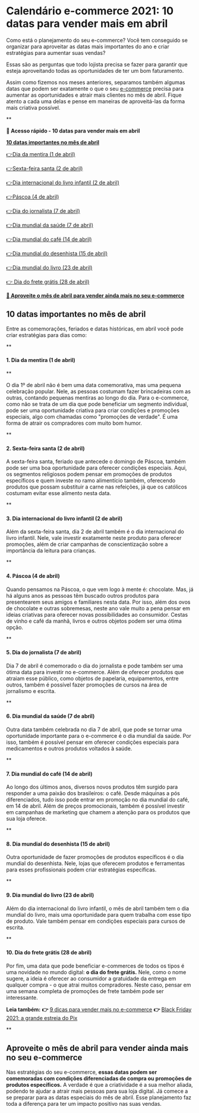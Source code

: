 # Calendário e-commerce 2021: 10 datas para vender mais em abril

Como está o planejamento do seu e-commerce? Você tem conseguido se organizar para aproveitar as datas mais importantes do ano e criar estratégias para aumentar suas vendas?

Essas são as perguntas que todo lojista precisa se fazer para garantir que esteja aproveitando todas as oportunidades de ter um bom faturamento.

Assim como fizemos nos meses anteriores, separamos também algumas datas que podem ser exatamente o que o seu [e-commerce](https://conteudo.mercadopago.com.br/painel-de-controle-mercado-pago-diversas-ferramentas-para-uma-melhor-experiencia) precisa para aumentar as oportunidades e atrair mais clientes no mês de abril. Fique atento a cada uma delas e pense em maneiras de aproveitá-las da forma mais criativa possível.

**

**💙 Acesso rápido - 10 datas para vender mais em abril**

**[10 datas importantes no mês de abril](#A)**

[](#B)[👉](#L)[Dia da mentira (1 de abril)](#B)

[](#C)[👉](#L)[Sexta-feira santa (2 de abril)](#C)

[](#D)[👉](#L)[Dia internacional do livro infantil (2 de abril)](#D)

[](#E)[👉](#L)[Páscoa (4 de abril)](#E)

[](#F)[👉](#L)[Dia do jornalista (7 de abril)](#F)

[](#G)[👉](#L)[Dia mundial da saúde (7 de abril)](#G)

[](#H)[👉](#L)[Dia mundial do café (14 de abril)](#H)

[](#I)[👉](#L)[Dia mundial do desenhista (15 de abril)](#I)

[](#J)[👉](#L)[Dia mundial do livro (23 de abril)](#J)

[👉 Dia do frete grátis (28 de abril)](#L)

**[💙 Aproveite o mês de abril para vender ainda mais no seu e-commerce](#M)**

[](#)
## 10 datas importantes no mês de abril

Entre as comemorações, feriados e datas históricas, em abril você pode criar estratégias para dias como:

**

[](#)
#### **1. Dia da mentira (1 de abril)**

**

O dia 1º de abril não é bem uma data comemorativa, mas uma pequena celebração popular. Nele, as pessoas costumam fazer brincadeiras com as outras, contando pequenas mentiras ao longo do dia. Para o e-commerce, como não se trata de um dia que pode beneficiar um segmento individual, pode ser uma oportunidade criativa para criar condições e promoções especiais, algo com chamadas como "promoções de verdade". É uma forma de atrair os compradores com muito bom humor.

**

[](#)
#### **2. Sexta-feira santa (2 de abril)**

A sexta-feira santa, feriado que antecede o domingo de Páscoa, também pode ser uma boa oportunidade para oferecer condições especiais. Aqui, os segmentos religiosos podem pensar em promoções de produtos específicos e quem investe no ramo alimentício também, oferecendo produtos que possam substituir a carne nas refeições, já que os católicos costumam evitar esse alimento nesta data.

**

[](#)
#### **3. Dia internacional do livro infantil (2 de abril)**

Além da sexta-feira santa, dia 2 de abril também é o dia internacional do livro infantil. Nele, vale investir exatamente neste produto para oferecer promoções, além de criar campanhas de conscientização sobre a importância da leitura para crianças.

**

[](#)
#### **4. Páscoa (4 de abril)**

Quando pensamos na Páscoa, o que vem logo à mente é: chocolate. Mas, já há alguns anos as pessoas têm buscado outros produtos para presentearem seus amigos e familiares nesta data. Por isso, além dos ovos de chocolate e outras sobremesas, neste ano vale muito a pena pensar em ideias criativas para oferecer novas possibilidades ao consumidor. Cestas de vinho e café da manhã, livros e outros objetos podem ser uma ótima opção.

**

[](#)
#### **5. Dia do jornalista (7 de abril)**

Dia 7 de abril é comemorado o dia do jornalista e pode também ser uma ótima data para investir no e-commerce. Além de oferecer produtos que atraiam esse público, como objetos de papelaria, equipamentos, entre outros, também é possível fazer promoções de cursos na área de jornalismo e escrita.

**

[](#)
#### **6. Dia mundial da saúde (7 de abril)**

Outra data também celebrada no dia 7 de abril, que pode se tornar uma oportunidade importante para o e-commerce é o dia mundial da saúde. Por isso, também é possível pensar em oferecer condições especiais para medicamentos e outros produtos voltados à saúde.

**

[](#)
#### **7. Dia mundial do café (14 de abril)**

Ao longo dos últimos anos, diversos novos produtos têm surgido para responder a uma paixão dos brasileiros: o café. Desde máquinas a pós diferenciados, tudo isso pode entrar em promoção no dia mundial do café, em 14 de abril. Além de preços promocionais, também é possível investir em campanhas de marketing que chamem a atenção para os produtos que sua loja oferece.

**

[](#)
#### **8. Dia mundial do desenhista (15 de abril)**

Outra oportunidade de fazer promoções de produtos específicos é o dia mundial do desenhista. Nele, lojas que oferecem produtos e ferramentas para esses profissionais podem criar estratégias específicas.

**

[](#)
#### **9. Dia mundial do livro (23 de abril)**

Além do dia internacional do livro infantil, o mês de abril também tem o dia mundial do livro, mais uma oportunidade para quem trabalha com esse tipo de produto. Vale também pensar em condições especiais para cursos de escrita.

**

[](#)
#### **10. Dia do frete grátis (28 de abril)**

Por fim, uma data que pode beneficiar e-commerces de todos os tipos é uma novidade no mundo digital: **o dia do frete grátis.** Nele, como o nome sugere, a ideia é oferecer ao consumidor a gratuidade da entrega em qualquer compra - o que atrai muitos compradores. Neste caso, pensar em uma semana completa de promoções de frete também pode ser interessante.

**Leia também:**
**👉** [9 dicas para vender mais no e-commerce](https://meubolso.mercadopago.com.br/9-dicas-incriveis-para-bombar-seu-e-commerce)
**👉** [Black Friday 2021: a grande estreia do Pix](https://meubolso.mercadopago.com.br/black-friday-a-grande-estreia-do-pix)

**

[](#)
## Aproveite o mês de abril para vender ainda mais no seu e-commerce

Nas estratégias do seu e-commerce, **essas datas podem ser comemoradas com condições diferenciadas de compra ou promoções de produtos específicos.** A verdade é que a criatividade é a sua melhor aliada, podendo te ajudar a atrair mais pessoas para sua loja digital. Já comece a se preparar para as datas especiais do mês de abril. Esse planejamento faz toda a diferença para ter um impacto positivo nas suas vendas.